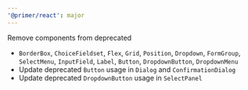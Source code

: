 ```yaml
---
'@primer/react': major
---
```


Remove components from deprecated
- `BorderBox`, `ChoiceFieldset`, `Flex`, `Grid`, `Position`, `Dropdown`, `FormGroup`, `SelectMenu`, `InputField`, `Label`, `Button`, `DropdownButton`, `DropdownMenu`
- Update deprecated `Button` usage in `Dialog` and `ConfirmationDialog`
- Update deprecated `DropdownButton` usage in `SelectPanel`
